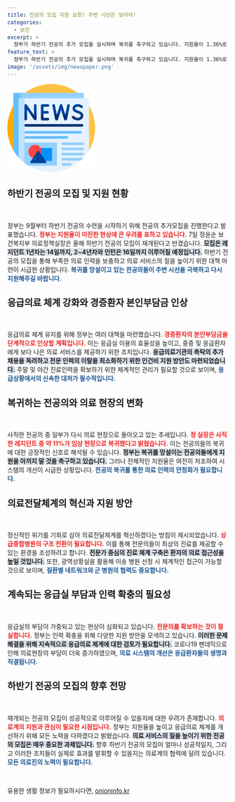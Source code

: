 ```yaml
---
title: 전공의 모집 지원 요청! 주변 시선은 잊어라!
categories:
  - 보건
excerpt: >
  정부가 하반기 전공의 추가 모집을 실시하며 복귀를 촉구하고 있습니다. 지원율이 1.36%로 저조한 가운데, 응급실 부담 완화를 위한 긴급 대책도 마련되었습니다. 전공의들의 결단이 필요한 시점입니다! 클릭하여 자세한 이야기를 확인하세요!
feature_text: >
  정부가 하반기 전공의 추가 모집을 실시하며 복귀를 촉구하고 있습니다. 지원율이 1.36%로 저조한 가운데, 응급실 부담 완화를 위한 긴급 대책도 마련되었습니다. 전공의들의 결단이 필요한 시점입니다! 클릭하여 자세한 이야기를 확인하세요!
image: '/assets/img/newspaper.png'
---
```


<p><img src="/assets/img/newspaper.png" alt="kimp 속보" /></p>

<h2 data-ke-size="size26">하반기 전공의 모집 및 지원 현황</h2>

<p data-ke-size="size16">&nbsp;</p>

<p>정부는 9월부터 하반기 전공의 수련을 시작하기 위해 전공의 추가모집을 진행한다고 발표했습니다. <b><span style="color: #ee2323;">정부는 지원율이 미진한 현상에 큰 우려를 표하고 있습니다.</span></b> 7일 정윤순 보건복지부 의료정책실장은 올해 하반기 전공의 모집이 재개된다고 반겼습니다. <b><span style="background-color: #21538527;">모집은 레지던트 1년차는 14일까지, 2~4년차와 인턴은 16일까지 이루어질 예정입니다.</span></b> 하반기 전공의 모집을 통해 부족한 의료 인력을 보충하고 의료 서비스의 질을 높이기 위한 대책 마련이 시급한 상황입니다. <b><span style="color: #1a5490;">복귀를 망설이고 있는 전공의들이 주변 시선을 극복하고 다시 지원해주길 바랍니다.</span></b> </p>

<h2 data-ke-size="size26">응급의료 체계 강화와 경증환자 본인부담금 인상</h2>

<p data-ke-size="size16">&nbsp;</p>

<p>응급의료 체계 유지를 위해 정부는 여러 대책을 마련했습니다. <b><span style="color: #ee2323;">경증환자의 본인부담금을 단계적으로 인상할 계획입니다.</span></b> 이는 응급실 이용의 효율성을 높이고, 중증 및 응급환자에게 보다 나은 의료 서비스를 제공하기 위한 조치입니다. <b><span style="background-color: #21538527;">응급의료기관의 촉탁의 추가 채용을 독려하고 전문 인력의 이탈을 최소화하기 위한 인건비 지원 방안도 마련되었습니다.</span></b> 주말 및 야간 진료인력을 확보하기 위한 체계적인 관리가 필요할 것으로 보이며, <b><span style="color: #1a5490;">응급상황에서의 신속한 대처가 필수적입니다.</span></b></p>

<h2 data-ke-size="size26">복귀하는 전공의와 의료 현장의 변화</h2>

<p data-ke-size="size16">&nbsp;</p>

<p>사직한 전공의 중 일부가 다시 의료 현장으로 돌아오고 있는 추세입니다. <b><span style="color: #ee2323;">정 실장은 사직한 레지던트 중 약 11%가 임상 현장으로 복귀했다고 밝혔습니다.</span></b> 이는 전공의들의 복귀에 대한 긍정적인 신호로 해석될 수 있습니다. <b><span style="background-color: #21538527;">정부는 복귀를 망설이는 전공의들에게 지원을 아끼지 말 것을 촉구하고 있습니다.</span></b> 그러나 전체적인 지원율은 여전히 저조하여 시스템의 개선이 시급한 상황입니다. <b><span style="color: #1a5490;">전공의 복귀를 통한 의료 인력의 안정화가 필요합니다.</span></b></p>

<h2 data-ke-size="size26">의료전달체계의 혁신과 지원 방안</h2>

<p data-ke-size="size16">&nbsp;</p>

<p>정신적인 위기를 기회로 삼아 의료전달체계를 혁신하겠다는 방침이 제시되었습니다. <b><span style="color: #ee2323;">상급종합병원의 구조 전환이 필요합니다.</span></b> 이를 통해 전문의들이 최상의 진료를 제공할 수 있는 환경을 조성하려고 합니다. <b><span style="background-color: #21538527;">전문가 중심의 진료 체계 구축은 환자의 의료 접근성을 높일 것입니다.</span></b> 또한, 광역상황실을 활용해 이송 병원 선정 시 체계적인 접근이 가능할 것으로 보이며, <b><span style="color: #1a5490;">질환별 네트워크와 군 병원의 협력도 중요합니다.</span></b></p>

<h2 data-ke-size="size26">계속되는 응급실 부담과 인력 확충의 필요성</h2>

<p data-ke-size="size16">&nbsp;</p>

<p>응급실의 부담이 가중되고 있는 현상이 심화되고 있습니다. <b><span style="color: #ee2323;">전문의를 확보하는 것이 절실합니다.</span></b> 정부는 인력 확충을 위해 다양한 지원 방안을 모색하고 있습니다. <b><span style="background-color: #21538527;">이러한 문제 해결을 위해 지속적으로 응급의료 체계에 대한 검토가 필요합니다.</span></b> 코로나19 팬데믹으로 인해 의료현장의 부담이 더욱 증가하였으며, <b><span style="color: #1a5490;">의료 시스템의 개선은 응급환자들의 생명과 직결됩니다.</span></b></p>

<h2 data-ke-size="size26">하반기 전공의 모집의 향후 전망</h2>

<p data-ke-size="size16">&nbsp;</p>

<p>재개되는 전공의 모집이 성공적으로 이루어질 수 있을지에 대한 우려가 존재합니다. <b><span style="color: #ee2323;">의료계의 지원과 관심이 필요한 시점입니다.</span></b> 정부는 지원율을 높이고 응급의료 체계를 개선하기 위해 모든 노력을 다하겠다고 밝혔습니다. <b><span style="background-color: #21538527;">의료 서비스의 질을 높이기 위한 전공의 모집은 매우 중요한 과제입니다.</span></b> 향후 하반기 전공의 모집이 얼마나 성공적일지, 그리고 이러한 조치들이 실제로 효과를 발휘할 수 있을지는 의료계의 협력에 달려 있습니다. <b><span style="color: #1a5490;">모든 의료진의 노력이 필요합니다.</span></b></p>

<p data-ke-size="size16">&nbsp;</p>
유용한 생활 정보가 필요하시다면, <a href="https://onioninfo.kr" rel="dofollow">onioninfo.kr</a>


